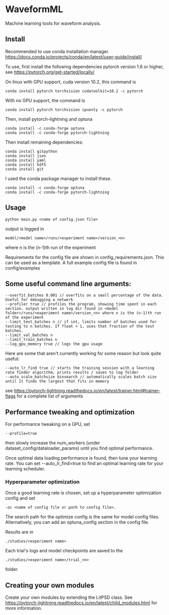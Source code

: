 # WaveformML
Machine learning tools for waveform analysis.

## Install
Recommended to use conda installation manager. https://docs.conda.io/projects/conda/en/latest/user-guide/install/

To use, first install the following dependencies pytorch version 1.6 or higher, see https://pytorch.org/get-started/locally/

On linux with GPU support, cuda version 10.2, this command is

    conda install pytorch torchvision cudatoolkit=10.2 -c pytorch

With no GPU support, the command is

    conda install pytorch torchvision cpuonly -c pytorch

Then, install pytorch-lightning and optuna

    conda install -c conda-forge optuna
    conda install -c conda-forge pytorch-lightning

Then install remaining dependencies:

    conda install gitpython
    conda install json
    conda install yaml
    conda install hdf5
    conda install git

I used the conda package manager to install these.

    conda install -c conda-forge optuna
    conda install -c conda-forge pytorch-lightning

## Usage

    python main.py <name of config.json file>

output is logged in 

    model/<model name>/runs/<experiment name>/version_<n> 
    
where n is the (n-1)th run of the experiment

Requirements for the config file are shown in config_requirements.json. This can be used as a template.
A full example config file is found in config/examples

## Some useful command line arguments:

    --overfit_batches 0.001 // overfits on a small percentage of the data. Useful for debugging a network
    --profiler true // profiles the program, showing time spent in each section. output written in log dir found in <model folder>/runs/<experiment name>/version_<n> where n is the (n-1)th run of the experiment
    --limit_test_batches n // if int, limits number of batches used for testing to n batches. If float < 1, uses that fraction of the test batches.
    --limit_val_batches n
    --limit_train_batches n
    --log_gpu_memory true // logs the gpu usage

Here are some that aren't currently working for some reason but look quite useful:

    --auto_lr_find true // starts the training session with a learning rate finder algorithm, prints results / saves to log folder
    --auto_scale_batchsize binsearch // automatically scales batch size until it finds the largest that fits in memory

see https://pytorch-lightning.readthedocs.io/en/latest/trainer.html#trainer-flags
for a complete list of arguments


## Performance tweaking and optimization

For performance tweaking on a GPU, set 
    
    --profile=true
then slowly increase the num_workers (under dataset_config/dataloader_params) until you find optimal performance.

Once optimal data loading performance is found, then tune your learning rate. You can set
--auto_lr_find=true to find an optimal learning rate for your learning scheduler.

### Hyperparameter optimization

Once a good learning rate is chosen, set up a hyperparameter optimization config
and set 

    -oc <name of config file or path to config file>.

The search path for the optimize config is the same for model config files. Alternatively, you
can add an optuna_config section in the config file.

Results are in 

    ./studies/<experiment name>
Each trial's logs and model checkpoints are saved to the 

    ./studies/<experiment name>/trial_<n> 
folder.



## Creating your own modules

Create your own modules by extending the LitPSD class. See
https://pytorch-lightning.readthedocs.io/en/latest/child_modules.html for more information.









